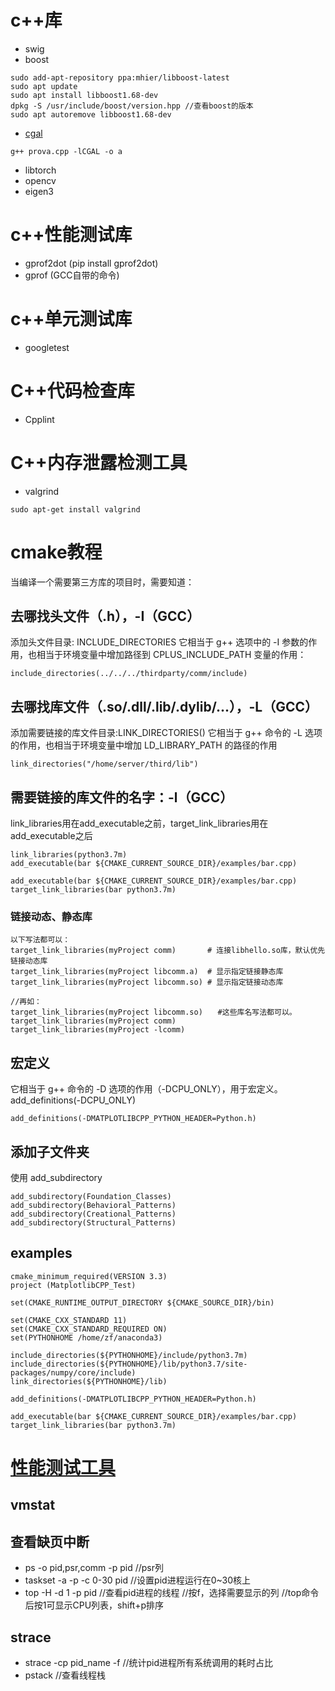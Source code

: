 
c++库
======
* swig
* boost
```
sudo add-apt-repository ppa:mhier/libboost-latest
sudo apt update
sudo apt install libboost1.68-dev
dpkg -S /usr/include/boost/version.hpp //查看boost的版本
sudo apt autoremove libboost1.68-dev
```
* [cgal](https://blog.csdn.net/TQCAI666/article/details/89430036)
```
g++ prova.cpp -lCGAL -o a
```

* libtorch
* opencv
* eigen3

c++性能测试库
=====
* gprof2dot (pip install gprof2dot)
* gprof (GCC自带的命令)

c++单元测试库
=====
* googletest


C++代码检查库
=====
* Cpplint

C++内存泄露检测工具
=====
* valgrind
```
sudo apt-get install valgrind
```

cmake教程
=====

当编译一个需要第三方库的项目时，需要知道：
## 去哪找头文件（.h），-I（GCC）
添加头文件目录: INCLUDE_DIRECTORIES
它相当于 g++ 选项中的 -I 参数的作用，也相当于环境变量中增加路径到 CPLUS_INCLUDE_PATH 变量的作用：

```
include_directories(../../../thirdparty/comm/include)

```

## 去哪找库文件（.so/.dll/.lib/.dylib/...），-L（GCC）
添加需要链接的库文件目录:LINK_DIRECTORIES()
它相当于 g++ 命令的 -L 选项的作用，也相当于环境变量中增加 LD_LIBRARY_PATH 的路径的作用
```
link_directories("/home/server/third/lib")
```
## 需要链接的库文件的名字：-l（GCC）
link_libraries用在add_executable之前，target_link_libraries用在add_executable之后

```
link_libraries(python3.7m)
add_executable(bar ${CMAKE_CURRENT_SOURCE_DIR}/examples/bar.cpp)
```
```
add_executable(bar ${CMAKE_CURRENT_SOURCE_DIR}/examples/bar.cpp)
target_link_libraries(bar python3.7m)

```
### 链接动态、静态库

```
以下写法都可以： 
target_link_libraries(myProject comm)       # 连接libhello.so库，默认优先链接动态库
target_link_libraries(myProject libcomm.a)  # 显示指定链接静态库
target_link_libraries(myProject libcomm.so) # 显示指定链接动态库

//再如：
target_link_libraries(myProject libcomm.so)　　#这些库名写法都可以。
target_link_libraries(myProject comm)
target_link_libraries(myProject -lcomm)
```

## 宏定义
它相当于 g++ 命令的 -D 选项的作用（-DCPU_ONLY），用于宏定义。add_definitions(-DCPU_ONLY)
```
add_definitions(-DMATPLOTLIBCPP_PYTHON_HEADER=Python.h)
```
## 添加子文件夹
使用 add_subdirectory
```
add_subdirectory(Foundation_Classes)
add_subdirectory(Behavioral_Patterns)
add_subdirectory(Creational_Patterns)
add_subdirectory(Structural_Patterns)
```


## examples

```
cmake_minimum_required(VERSION 3.3)
project (MatplotlibCPP_Test)

set(CMAKE_RUNTIME_OUTPUT_DIRECTORY ${CMAKE_SOURCE_DIR}/bin)

set(CMAKE_CXX_STANDARD 11)
set(CMAKE_CXX_STANDARD_REQUIRED ON)
set(PYTHONHOME /home/zf/anaconda3)

include_directories(${PYTHONHOME}/include/python3.7m)
include_directories(${PYTHONHOME}/lib/python3.7/site-packages/numpy/core/include)
link_directories(${PYTHONHOME}/lib)

add_definitions(-DMATPLOTLIBCPP_PYTHON_HEADER=Python.h)

add_executable(bar ${CMAKE_CURRENT_SOURCE_DIR}/examples/bar.cpp)
target_link_libraries(bar python3.7m)
```


[性能测试工具](https://blog.csdn.net/weixin_30846599/article/details/98321166)
=======

vmstat
----

查看缺页中断
---
* ps -o pid,psr,comm -p pid //psr列
* taskset -a -p -c 0-30 pid //设置pid进程运行在0~30核上
* top -H -d 1 -p pid //查看pid进程的线程 //按f，选择需要显示的列 //top命令后按1可显示CPU列表，shift+p排序

strace
-----
* strace -cp pid_name -f //统计pid进程所有系统调用的耗时占比
* pstack //查看线程栈


